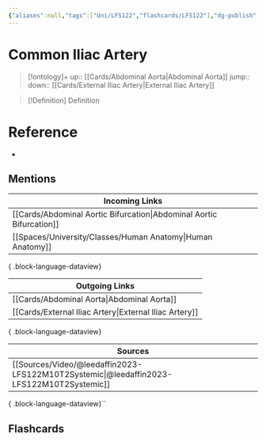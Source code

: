 ```yaml
---
{"aliases":null,"tags":["Uni/LFS122","flashcards/LFS122"],"dg-publish":true,"permalink":"/cards/common-iliac-artery/","dgPassFrontmatter":true}
---
```


# Common Iliac Artery

> [!ontology]+
> up:: [[Cards/Abdominal Aorta\|Abdominal Aorta]]
> jump:: 
> down:: [[Cards/External Iliac Artery\|External Iliac Artery]]

> [!Definition] Definition

# Reference

- 

## Mentions

| Incoming Links                                                          |
| ----------------------------------------------------------------------- |
| [[Cards/Abdominal Aortic Bifurcation\|Abdominal Aortic Bifurcation]] |
| [[Spaces/University/Classes/Human Anatomy\|Human Anatomy]]           |

{ .block-language-dataview}

| Outgoing Links                                            |
| --------------------------------------------------------- |
| [[Cards/Abdominal Aorta\|Abdominal Aorta]]             |
| [[Cards/External Iliac Artery\|External Iliac Artery]] |

{ .block-language-dataview}

| Sources                                                                                     |
| ------------------------------------------------------------------------------------------- |
| [[Sources/Video/@leedaffin2023-LFS122M10T2Systemic\|@leedaffin2023-LFS122M10T2Systemic]] |

{ .block-language-dataview}``

## Flashcards